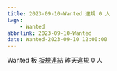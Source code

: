 ```yaml
---
title: 2023-09-10-Wanted 違規 0 人
tags:
    - Wanted
abbrlink: 2023-09-10-Wanted
date: Wanted-2023-09-10 12:00:00
---
```

Wanted 板 [板規連結](https://www.ptt.cc/bbs/Wanted/M.1608829773.A.D3B.html)
昨天違規 0 人
